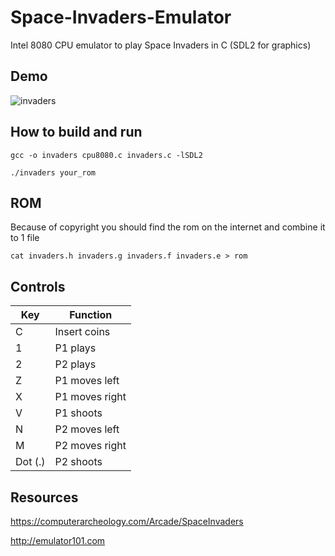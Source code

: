 # Space-Invaders-Emulator
Intel 8080 CPU emulator to play Space Invaders in C (SDL2 for graphics)

## Demo

![invaders](https://i.imgur.com/p1653h0.gif)

## How to build and run

    gcc -o invaders cpu8080.c invaders.c -lSDL2
  
    ./invaders your_rom

## ROM
Because of copyright you should find the rom on the internet and combine it to 1 file

    cat invaders.h invaders.g invaders.f invaders.e > rom

## Controls
| Key | Function |
| - |--|
| C | Insert coins |
| 1 | P1 plays |
| 2 | P2 plays |
| Z | P1 moves left |
| X | P1 moves right |
| V | P1 shoots |
| N | P2 moves left |
| M | P2 moves right |
| Dot (.) | P2 shoots |

## Resources
https://computerarcheology.com/Arcade/SpaceInvaders

http://emulator101.com
